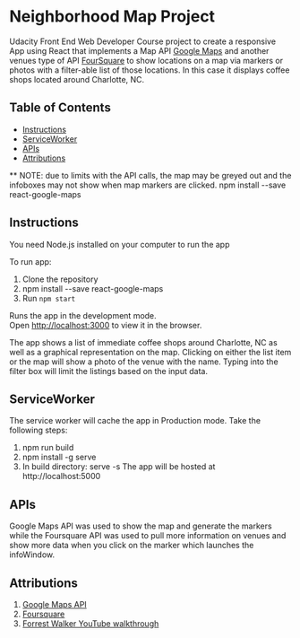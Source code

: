 # Neighborhood Map Project

Udacity Front End Web Developer Course project to create a responsive App using React that implements a Map API [Google Maps](https://tomchentw.github.io/react-google-maps/) and another venues type of API [FourSquare](https://developer.foursquare.com/) to show locations on a map via markers or photos with a filter-able list of those locations.  In this case it displays coffee shops located around Charlotte, NC.

## Table of Contents
* [Instructions](#Instructions)
* [ServiceWorker](#ServiceWorker)
* [APIs](#APIs)
* [Attributions](#Attributions)



** NOTE: due to limits with the API calls, the map may be greyed out and the infoboxes may not show when map markers are clicked.
npm install --save react-google-maps


## Instructions
You need Node.js installed on your computer to run the app

To run app:
1. Clone the repository
2. npm install --save react-google-maps
3. Run `npm start`

Runs the app in the development mode.<br>
Open [http://localhost:3000](http://localhost:3000) to view it in the browser.

The app shows a list of immediate coffee shops around Charlotte, NC as well as a graphical representation on the map.
Clicking on either the list item or the map will show a photo of the venue with the name.  Typing into the filter box will
limit the listings based on the input data.

## ServiceWorker
The service worker will cache the app in Production mode. Take the following steps:
1. npm run build
2. npm install -g serve
3. In build directory: serve -s
The app will be hosted at http://localhost:5000

## APIs

Google Maps API was used to show the map and generate the markers while the Foursquare API was used to pull more information on venues and show more data when you click on the marker which launches the infoWindow.

## Attributions

1. [Google Maps API](https://maps.google.com)
2. [Foursquare](https://https://foursquare.com)
3. [Forrest Walker YouTube walkthrough](https://www.youtube.com/watch?v=ktc8Gp9jD1k&list=PL4rQq4MQP1crXuPtruu_eijgOUUXhcUCP)
